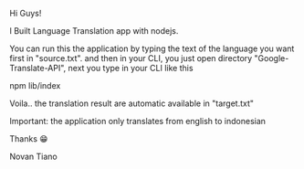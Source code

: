 Hi Guys!

I Built Language Translation app with nodejs.

You can run this the application by typing the text of the language you want first in "source.txt". and then in your CLI, you just open directory "Google-Translate-API", next you type in your CLI like this

npm lib/index

Voila.. the translation result are automatic available in "target.txt"

Important:
the application only translates from english to indonesian

Thanks 😁

Novan Tiano 